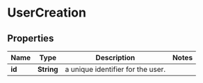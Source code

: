

# UserCreation


## Properties

Name | Type | Description | Notes
------------ | ------------- | ------------- | -------------
**id** | **String** | a unique identifier for the user. | 



